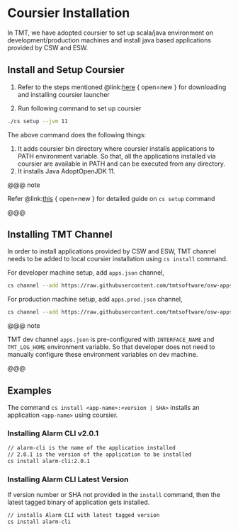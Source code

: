 # Coursier Installation

In TMT, we have adopted coursier to set up scala/java environment on development/production machines and install java based
applications provided by CSW and ESW.

## Install and Setup Coursier

1. Refer to the steps mentioned @link:[here](https://get-coursier.io/docs/cli-installation) { open=new } for downloading and installing coursier launcher

1. Run following command to set up coursier

```bash
./cs setup --jvm 11
```

The above command does the following things:

   1. It adds coursier bin directory where coursier installs applications to PATH environment variable. So that, all the applications installed via coursier are available in PATH and can be executed from any directory.
   1. It installs Java AdoptOpenJDK 11.

@@@ note

Refer @link:[this](https://get-coursier.io/docs/cli-setup) { open=new } for detailed guide on `cs setup` command

@@@

## Installing TMT Channel

In order to install applications provided by CSW and ESW, TMT channel needs to be added to local coursier installation using `cs install` command.

For developer machine setup, add `apps.json` channel,

```bash
cs channel --add https://raw.githubusercontent.com/tmtsoftware/osw-apps/master/apps.json
```

For production machine setup, add `apps.prod.json` channel,

```bash
cs channel --add https://raw.githubusercontent.com/tmtsoftware/osw-apps/master/apps.prod.json
```

@@@ note

TMT dev channel `apps.json` is pre-configured with `INTERFACE_NAME` and `TMT_LOG_HOME` environment variable.
So that developer does not need to manually configure these environment variables on dev machine.

@@@

## Examples

The command `cs install <app-name>:<version | SHA>` installs an application `<app-name>` using coursier.  

### Installing Alarm CLI v2.0.1

```bash
// alarm-cli is the name of the application installed
// 2.0.1 is the version of the application to be installed
cs install alarm-cli:2.0.1
```

### Installing Alarm CLI Latest Version

If version number or SHA not provided in the `install` command, then the latest tagged binary of application gets installed.

```bash
// installs Alarm CLI with latest tagged version
cs install alarm-cli
```
